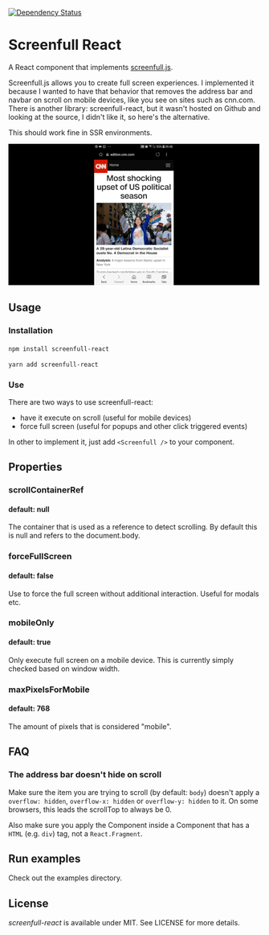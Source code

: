 [![Dependency Status](https://david-dm.org/mschipperheyn/screenfull-react.svg)](https://david-dm.org/mschipperheyn/screenfull-react)

# Screenfull React

A React component that implements [screenfull.js](https://github.com/sindresorhus/screenfull.js/).

Screenfull.js allows you to create full screen experiences. I implemented it because I wanted to have that behavior that removes the address bar and navbar on scroll on mobile devices, like you see on sites such as cnn.com. There is another library: screenfull-react, but it wasn't hosted on Github and looking at the source, I didn't like it, so here's the alternative.

This should work fine in SSR environments.

![Example](./cnn_capture.gif)

## Usage

### Installation

`npm install screenfull-react`

`yarn add screenfull-react`

### Use

There are two ways to use screenfull-react:

- have it execute on scroll (useful for mobile devices)
- force full screen (useful for popups and other click triggered events)

In other to implement it, just add `<Screenfull />` to your component. 

## Properties

### scrollContainerRef
#### default: null

The container that is used as a reference to detect scrolling. By default this is null and refers to the document.body.

### forceFullScreen
#### default: false

Use <Screenfull forceFullScreen /> to force the full screen without additional interaction. Useful for modals etc.

### mobileOnly 
#### default: true

Only execute full screen on a mobile device. This is currently simply checked based on window width. 

### maxPixelsForMobile 
#### default: 768

The amount of pixels that is considered "mobile".

## FAQ

### The address bar doesn't hide on scroll

Make sure the item you are trying to scroll (by default: `body`) doesn't apply a `overflow: hidden`, `overflow-x: hidden` or `overflow-y: hidden` to it. On some browsers, this leads the scrollTop to always be 0.

Also make sure you apply the Component inside a Component that has a `HTML` (e.g. `div`) tag, not a `React.Fragment`.


## Run examples

Check out the examples directory.

## License

_screenfull-react_ is available under MIT. See LICENSE for more details.
